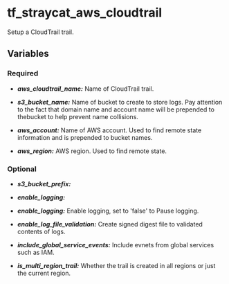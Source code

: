 # tf_straycat_aws_cloudtrail
Setup a CloudTrail trail.

## Variables
### Required
* ___aws_cloudtrail_name:___ Name of CloudTrail trail.

* ___s3_bucket_name:___ Name of bucket to create to store logs.  Pay attention to the fact that domain name and account name will be prepended to thebucket to help prevent name collisions.

* ___aws_account:___ Name of AWS account.  Used to find remote state information and is prepended to bucket names.

* ___aws_region:___ AWS region.  Used to find remote state.

### Optional
* ___s3_bucket_prefix:___

* ___enable_logging:___

* ___enable_logging:___ Enable logging, set to 'false' to Pause logging.

* ___enable_log_file_validation:___ Create signed digest file to validated contents of logs.

* ___include_global_service_events:___ Include evnets from global services such as IAM.

* ___is_multi_region_trail:___ Whether the trail is created in all regions or just the current region.

